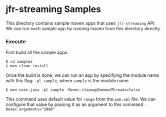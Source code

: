 # jfr-streaming Samples

This directory contains sample maven apps that uses `jfr-streaming` API. We can run each sample app by running maven from this directory directly.

### Execute

First build all the sample apps:
```shell
$ cd samples
$ mvn clean install
```
Once the build is done, we can run an app by specifying the module name with this flag: `-pl sample`, where `sample` is the module name
```shell
$ mvn exec:java -pl sample -Dexec.cleanupDaemonThreads=false
```
This command uses default value for `range` from the `pom.xml` file. We can configure that value by passing it as an argument to this command `-Dexec.arguments="1000"`